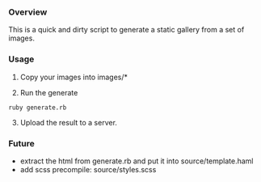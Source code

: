 ### Overview

This is a quick and dirty script to generate a static gallery from a set of images.


### Usage

1. Copy your images into images/*

2. Run the generate

```
ruby generate.rb
```

3. Upload the result to a server.


### Future

* extract the html from generate.rb and put it into source/template.haml
* add scss precompile: source/styles.scss